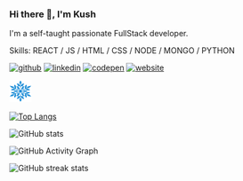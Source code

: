 ### Hi there 👋, I'm Kush
I'm a self-taught passionate FullStack developer.

Skills: REACT / JS / HTML / CSS / NODE / MONGO / PYTHON



[<img src='https://cdn.jsdelivr.net/npm/simple-icons@3.0.1/icons/github.svg' alt='github' height='40'>](https://github.com/KushRawat)  [<img src='https://cdn.jsdelivr.net/npm/simple-icons@3.0.1/icons/linkedin.svg' alt='linkedin' height='40'>](https://www.linkedin.com/in/kushrawat/)  [<img src='https://cdn.jsdelivr.net/npm/simple-icons@3.0.1/icons/codepen.svg' alt='codepen' height='40'>](https://codepen.io/kushrawat)  [<img src='https://cdn.jsdelivr.net/npm/simple-icons@3.0.1/icons/icloud.svg' alt='website' height='40'>](https://kushrawat.github.io/)  

<a href='https://archiveprogram.github.com/'><img src='https://raw.githubusercontent.com/acervenky/animated-github-badges/master/assets/acbadge.gif' width='40' height='40'></a> 

[![Top Langs](https://github-readme-stats.vercel.app/api/top-langs/?username=KushRawat)](https://github.com/anuraghazra/github-readme-stats)

![GitHub stats](https://github-readme-stats.vercel.app/api?username=KushRawat&show_icons=true&count_private=true)  

![GitHub Activity Graph](https://activity-graph.herokuapp.com/graph?username=KushRawat)  

![GitHub streak stats](https://github-readme-streak-stats.herokuapp.com/?user=KushRawat)  

